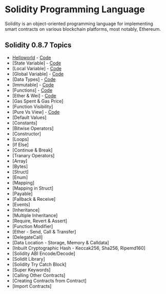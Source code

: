# Solidity Programming Language

Solidity is an object-oriented programming language for implementing smart contracts on various blockchain platforms, most notably, Ethereum.

## Solidity 0.8.7 Topics

- [Helloworld](https://github.com/basant-karki/solidity-programming-language/blob/main/explainations/helloworld.md) - [Code](https://github.com/basant-karki/solidity-programming-language/blob/main/solidity-0.8.7/helloworld.sol)
- [State Variable] - [Code](https://github.com/basant0x01/solidity-programming-language/blob/main/solidity-0.8.7/state_variable.sol)
- [Local Variable] - [Code](https://github.com/basant0x01/solidity-programming-language/blob/main/solidity-0.8.7/local_variables.sol)
- [Global Variable] - [Code](https://github.com/basant0x01/solidity-programming-language/blob/main/solidity-0.8.7/global_variables.sol)
- [Data Types] - [Code](https://github.com/basant0x01/solidity-programming-language/blob/main/solidity-0.8.7/data_types.sol)
- [Immutable] - [Code](https://github.com/basant0x01/solidity-programming-language/blob/main/solidity-0.8.7/immutable.sol)
- [Functions] - [Code](https://github.com/basant0x01/solidity-programming-language/blob/main/solidity-0.8.7/function.sol)
- [Ether & Wei] - [Code](https://github.com/basant0x01/solidity-programming-language/blob/main/solidity-0.8.7/ether_and_wei.sol)
- [Gas Spent & Gas Price]
- [Function Visibility]
- [Pure Vs View] - [Code](https://github.com/basant0x01/solidity-programming-language/blob/main/solidity-0.8.7/pure_vs_view.sol)
- [Default Values]
- [Constants]
- [Bitwise Operators]
- [Constructor]
- [Loops]
- [If Else]
- [Continue & Break]
- [Tranary Operators]
- [Array]
- [Bytes]
- [Struct]
- [Enum]
- [Mapping]
- [Mapping in Struct]
- [Payable]
- [Fallback & Receive]
- [Events]
- [Inheritance]
- [Multiple Inheritance]
- [Require, Revert & Assert]
- [Function Modifier]
- [Ether - Send, Call & Transfer]
- [DelegateCall]
- [Data Location - Storage, Memory & Calldata]
- [Inbuilt Cryptographic Hash - Keccak256, Sha256, Ripemd160]
- [Solidity ABI Encode/Decode]
- [Solidit Library]
- [Solidity Try Catch Block]
- [Super Keywords]
- [Calling Other Contracts]
- [Creating Contracts from Contract]
- [Import Contracts]
